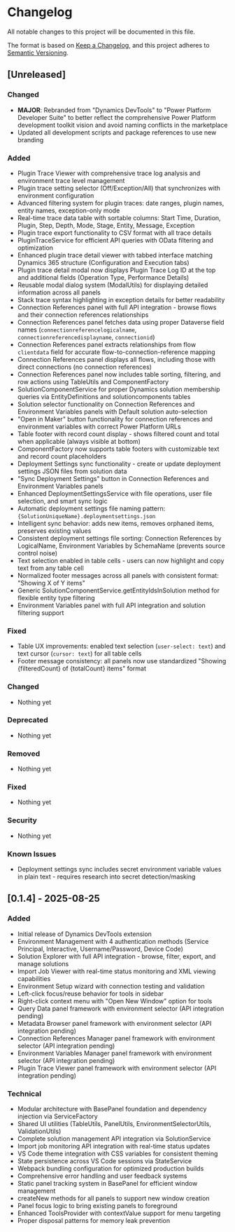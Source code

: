 # Changelog

All notable changes to this project will be documented in this file.

The format is based on [Keep a Changelog](https://keepachangelog.com/en/1.1.0/),
and this project adheres to [Semantic Versioning](https://semver.org/spec/v2.0.0.html).

## [Unreleased]

### Changed
- **MAJOR**: Rebranded from "Dynamics DevTools" to "Power Platform Developer Suite" to better reflect the comprehensive Power Platform development toolkit vision and avoid naming conflicts in the marketplace
- Updated all development scripts and package references to use new branding

### Added
- Plugin Trace Viewer with comprehensive trace log analysis and environment trace level management
- Plugin trace setting selector (Off/Exception/All) that synchronizes with environment configuration
- Advanced filtering system for plugin traces: date ranges, plugin names, entity names, exception-only mode
- Real-time trace data table with sortable columns: Start Time, Duration, Plugin, Step, Depth, Mode, Stage, Entity, Message, Exception
- Plugin trace export functionality to CSV format with all trace details
- PluginTraceService for efficient API queries with OData filtering and optimization
- Enhanced plugin trace detail viewer with tabbed interface matching Dynamics 365 structure (Configuration and Execution tabs)
- Plugin trace detail modal now displays Plugin Trace Log ID at the top and additional fields (Operation Type, Performance Details)
- Reusable modal dialog system (ModalUtils) for displaying detailed information across all panels
- Stack trace syntax highlighting in exception details for better readability
- Connection References panel with full API integration - browse flows and their connection references relationships
- Connection References panel fetches data using proper Dataverse field names (`connectionreferencelogicalname`, `connectionreferencedisplayname`, `connectionid`)
- Connection References panel extracts relationships from flow `clientdata` field for accurate flow-to-connection-reference mapping
- Connection References panel displays all flows, including those with direct connections (no connection references)
- Connection References panel now includes table sorting, filtering, and row actions using TableUtils and ComponentFactory
- SolutionComponentService for proper Dynamics solution membership queries via EntityDefinitions and solutioncomponents tables
- Solution selector functionality on Connection References and Environment Variables panels with Default solution auto-selection
- "Open in Maker" button functionality for connection references and environment variables with correct Power Platform URLs
- Table footer with record count display - shows filtered count and total when applicable (always visible at bottom)
- ComponentFactory now supports table footers with customizable text and record count placeholders
- Deployment Settings sync functionality - create or update deployment settings JSON files from solution data
- "Sync Deployment Settings" button in Connection References and Environment Variables panels
- Enhanced DeploymentSettingsService with file operations, user file selection, and smart sync logic
- Automatic deployment settings file naming pattern: `{SolutionUniqueName}.deploymentsettings.json`
- Intelligent sync behavior: adds new items, removes orphaned items, preserves existing values
- Consistent deployment settings file sorting: Connection References by LogicalName, Environment Variables by SchemaName (prevents source control noise)
- Text selection enabled in table cells - users can now highlight and copy text from any table cell
- Normalized footer messages across all panels with consistent format: "Showing X of Y items"
- Generic SolutionComponentService.getEntityIdsInSolution method for flexible entity type filtering
- Environment Variables panel with full API integration and solution filtering support

### Fixed
- Table UX improvements: enabled text selection (`user-select: text`) and text cursor (`cursor: text`) for all table cells
- Footer message consistency: all panels now use standardized "Showing {filteredCount} of {totalCount} items" format

### Changed
- Nothing yet

### Deprecated
- Nothing yet

### Removed
- Nothing yet

### Fixed
- Nothing yet

### Security
- Nothing yet

### Known Issues
- Deployment settings sync includes secret environment variable values in plain text - requires research into secret detection/masking

## [0.1.4] - 2025-08-25

### Added
- Initial release of Dynamics DevTools extension
- Environment Management with 4 authentication methods (Service Principal, Interactive, Username/Password, Device Code)
- Solution Explorer with full API integration - browse, filter, export, and manage solutions
- Import Job Viewer with real-time status monitoring and XML viewing capabilities
- Environment Setup wizard with connection testing and validation
- Left-click focus/reuse behavior for tools in sidebar
- Right-click context menu with "Open New Window" option for tools
- Query Data panel framework with environment selector (API integration pending)
- Metadata Browser panel framework with environment selector (API integration pending)
- Connection References Manager panel framework with environment selector (API integration pending)
- Environment Variables Manager panel framework with environment selector (API integration pending)
- Plugin Trace Viewer panel framework with environment selector (API integration pending)

### Technical
- Modular architecture with BasePanel foundation and dependency injection via ServiceFactory
- Shared UI utilities (TableUtils, PanelUtils, EnvironmentSelectorUtils, ValidationUtils)
- Complete solution management API integration via SolutionService
- Import job monitoring API integration with real-time status updates
- VS Code theme integration with CSS variables for consistent theming
- State persistence across VS Code sessions via StateService
- Webpack bundling configuration for optimized production builds
- Comprehensive error handling and user feedback systems
- Static panel tracking system in BasePanel for efficient window management
- createNew methods for all panels to support new window creation
- Panel focus logic to bring existing panels to foreground
- Enhanced ToolsProvider with contextValue support for menu targeting
- Proper disposal patterns for memory leak prevention
